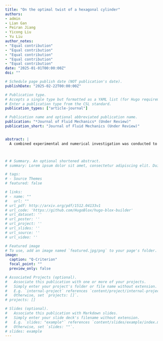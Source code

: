 ```yaml
---
title: "On the optimal twist of a hexagonal cylinder"
authors:
- admin
- Lian Gan
- Peiran Jiang
- Yicong Liu
- Yu Liu
author_notes:
- "Equal contribution"
- "Equal contribution"
- "Equal contribution"
- "Equal contribution"
- "Equal contribution"
date: "2025-01-01T00:00:00Z"
doi: ""

# Schedule page publish date (NOT publication's date).
publishDate: "2025-02-22T00:00:00Z"

# Publication type.
# Accepts a single type but formatted as a YAML list (for Hugo requirements).
# Enter a publication type from the CSL standard.
publication_types: ["article-journal"]

# Publication name and optional abbreviated publication name.
publication: "*Journal of Fluid Mechanics* (Under Review)"
publication_short: "Journal of Fluid Mechanics (Under Review)"


abstract: |
  A combined experimental and numerical investigation was conducted to examine the mechanisms of aerodynamic noise reduction for twisted hexagonal cylinders at Reynolds numbers (Re = 20000 – 100000) and twist angles per unit span γ* ∈ [0, 1/3]. It reveals a non-monotonic dependence of noise reduction on γ*, optimised for γ* = 1/6, where a tonal noise reduction of 15 dB and a total sound reduction of 11 dB at Re = 20000 were achieved. This was consistent across all Reynolds numbers tested. Additionally, dual tones were observed in the noise spectra for cases with 1/18 ≤ γ* < 1/6, leading to the identification of two distinct flow patterns (Pattern I and II) based on the number of tones in the spectrum. Large-eddy simulations were performed at Re = 20000 to support the acoustic measurements. Spanwise variations in flow separation gave rise to two distinct regimes: separation (RI) and reattachment (RII). Pattern I (1/5.4 ≤ γ* ≤ 1/3): The spanwise variation of shear layer separation induced wavy vortex shedding, contributing to a moderate noise reduction. Pattern II (1/18 ≤ γ* ≤ 1/7.2): Differences in vortex shedding frequencies between RI and RII regimes led to vortex dislocation, forming C- or X-type vortex structures. The γ* = 1/6 configuration leads to a transitional pattern between Pattern I and II, where modulation was predominantly observed in the RI regime. The superior noise reduction of γ* = 1/6 stems from the combined effects of frequent vortex dislocation and modulation, which reduces spanwise coherency and increases wake three-dimensionality.



# # Summary. An optional shortened abstract.
# summary: Lorem ipsum dolor sit amet, consectetur adipiscing elit. Duis posuere tellus ac convallis placerat. Proin tincidunt magna sed ex sollicitudin condimentum.

# tags:
# - Source Themes
# featured: false

# links:
# - name: ""
#   url: ""
# url_pdf: http://arxiv.org/pdf/1512.04133v1
# url_code: 'https://github.com/HugoBlox/hugo-blox-builder'
# url_dataset: ''
# url_poster: ''
# url_project: ''
# url_slides: ''
# url_source: ''
# url_video: ''

# Featured image
# To use, add an image named `featured.jpg/png` to your page's folder. 
image:
  caption: "Q-Criterion"
  focal_point: ""
  preview_only: false

# Associated Projects (optional).
#   Associate this publication with one or more of your projects.
#   Simply enter your project's folder or file name without extension.
#   E.g. `internal-project` references `content/project/internal-project/index.md`.
#   Otherwise, set `projects: []`.
# projects: []

# Slides (optional).
#   Associate this publication with Markdown slides.
#   Simply enter your slide deck's filename without extension.
#   E.g. `slides: "example"` references `content/slides/example/index.md`.
#   Otherwise, set `slides: ""`.
# slides: example
---
```


<!-- {{% callout note %}}
Click the *Cite* button above to demo the feature to enable visitors to import publication metadata into their reference management software.
{{% /callout %}}

{{% callout note %}}
Create your slides in Markdown - click the *Slides* button to check out the example.
{{% /callout %}} -->
<!-- 
Add the publication's **full text** or **supplementary notes** here. You can use rich formatting such as including [code, math, and images](https://docs.hugoblox.com/content/writing-markdown-latex/). -->
